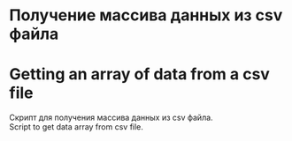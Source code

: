 # Получение массива данных из csv файла
# Getting an array of data from a csv file
Скрипт для получения массива данных из csv файла. </br>
Script to get data array from csv file.
